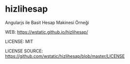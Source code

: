 # hizlihesap

Angularjs ile Basit Hesap Makinesi Örneği

WEB: https://wstatic.github.io/hizlihesap/

LICENSE: MIT 

LICENSE SOURCE: https://github.com/wstatic/hizlihesap/blob/master/LICENSE
